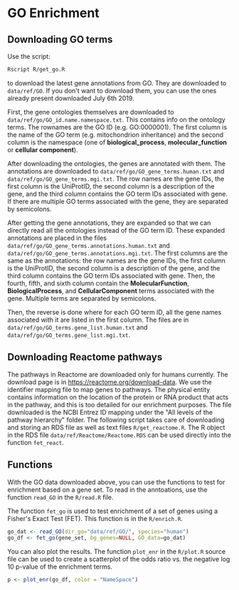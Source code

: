
# GO Enrichment

## Downloading GO terms

Use the script:

```bash
Rscript R/get_go.R
```

to download the latest gene annotations from GO. They are 
downloaded to `data/ref/GO`. If you don't want to download them, you can 
use the ones already present downloaded July 6th 2019.

First, the gene ontologies themselves are downloaded to 
`data/ref/go/GO_id.name.namespace.txt`. This contains info on the 
ontology terms. The rownames are the GO ID (e.g. GO:0000001). The 
first column is the name of the GO term (e.g. mitochondrion inheritance) 
and the second column is the namespace (one of **biological_process**, 
**molecular_function** or **cellular component**). 

After downloading the ontologies, the genes are annotated with them. The 
annotations are downloaded to `data/ref/go/GO_gene_terms.human.txt` and 
`data/ref/go/GO_gene_terms.mgi.txt`. The row names are the gene IDs, the 
first column is the UniProtID, the second column is a description of the 
gene, and the third column contains the GO term IDs associated with gene. 
If there are multiple GO terms associated with the gene, they are separated 
by semicolons.

After getting the gene annotations, they are expanded so that we can directly 
read all the ontologies instead of the GO term ID. These expanded annotations 
are placed in the files `data/ref/go/GO_gene_terms.annotations.human.txt` and 
`data/ref/go/GO_gene_terms.annotations.mgi.txt`. The first columns are the 
same as the annotations: the row names are the gene IDs, the first column 
is the UniProtID, the second column is a description of the gene, and the 
third column contains the GO term IDs associated with gene. Then, the 
fourth, fifth, and sixth column contain the **MolecularFunction**, 
**BiologicalProcess**, and **CellularComponent** terms associated with the 
gene. Multiple terms are separated by semicolons.

Then, the reverse is done where for each GO term ID, all the gene names associated 
with it are listed in the first column. The files are in 
`data/ref/go/GO_terms.gene_list.human.txt` and 
`data/ref/go/GO_terms.gene_list.mgi.txt`.

## Downloading Reactome pathways

The pathways in Reactome are downloaded only for humans currently. The 
download page is in <https://reactome.org/download-data>. We use the 
identifier mapping file to map genes to pathways. The physical entity 
contains information on the location of the protein or RNA product that 
acts in the pathway, and this is too detailed for our enrichment 
purposes. The file downloaded is the NCBI Entrez ID mapping under the 
"All levels of the pathway hierarchy" folder. The following script takes 
care of downloading and storing an RDS file as well as text files 
`R/get_reactome.R`. The R object in the RDS file 
`data/ref/Reactome/Reactome.RDS` can be used directly into the function 
`fet_react`.

## Functions

With the GO data downloaded above, you can use the functions to test for 
enrichment based on a gene set. To read in the anntoations, use the 
function `read_GO` in the `R/read.R` file.

The function `fet_go` is used to test enrichment of a set of genes using 
a Fisher's Exact Test (FET). This function is in the `R/enrich.R`.

```R
go_dat <- read_GO(dir_go="data/ref/GO/", species="human")
go_df <- fet_go(gene_set, bg_genes=NULL, GO_data=go_dat)
```

You can also plot the results. The function `plot_enr` in the `R/plot.R` 
source file can be used to create a scatterplot of the odds ratio vs. the 
negative log 10 p-value of the enrichment terms.

```R
p <- plot_enr(go_df, color = "NameSpace")
```


